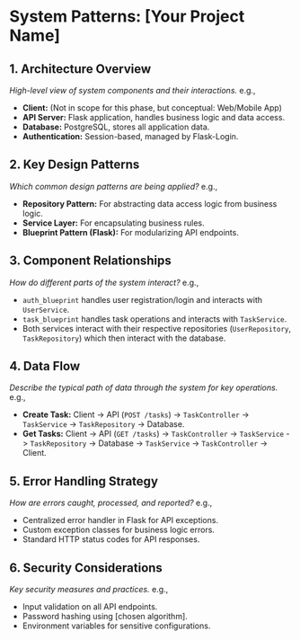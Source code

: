 # System Patterns: [Your Project Name]

## 1. Architecture Overview
*High-level view of system components and their interactions.*
e.g.,
- **Client:** (Not in scope for this phase, but conceptual: Web/Mobile App)
- **API Server:** Flask application, handles business logic and data access.
- **Database:** PostgreSQL, stores all application data.
- **Authentication:** Session-based, managed by Flask-Login.

## 2. Key Design Patterns
*Which common design patterns are being applied?*
e.g.,
- **Repository Pattern:** For abstracting data access logic from business logic.
- **Service Layer:** For encapsulating business rules.
- **Blueprint Pattern (Flask):** For modularizing API endpoints.

## 3. Component Relationships
*How do different parts of the system interact?*
e.g.,
- `auth_blueprint` handles user registration/login and interacts with `UserService`.
- `task_blueprint` handles task operations and interacts with `TaskService`.
- Both services interact with their respective repositories (`UserRepository`, `TaskRepository`) which then interact with the database.

## 4. Data Flow
*Describe the typical path of data through the system for key operations.*
e.g.,
- **Create Task:** Client -> API (`POST /tasks`) -> `TaskController` -> `TaskService` -> `TaskRepository` -> Database.
- **Get Tasks:** Client -> API (`GET /tasks`) -> `TaskController` -> `TaskService` -> `TaskRepository` -> Database -> `TaskService` -> `TaskController` -> Client.

## 5. Error Handling Strategy
*How are errors caught, processed, and reported?*
e.g.,
- Centralized error handler in Flask for API exceptions.
- Custom exception classes for business logic errors.
- Standard HTTP status codes for API responses.

## 6. Security Considerations
*Key security measures and practices.*
e.g.,
- Input validation on all API endpoints.
- Password hashing using [chosen algorithm].
- Environment variables for sensitive configurations.